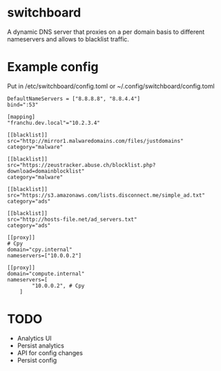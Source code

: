 # switchboard

A dynamic DNS server that proxies on a per domain basis to different nameservers
and allows to blacklist traffic.

# Example config

Put in /etc/switchboard/config.toml or ~/.config/switchboard/config.toml

```
DefaultNameServers = ["8.8.8.8", "8.8.4.4"]
bind=":53"

[mapping]
"franchu.dev.local"="10.2.3.4"

[[blacklist]]
src="http://mirror1.malwaredomains.com/files/justdomains"
category="malware"

[[blacklist]]
src="https://zeustracker.abuse.ch/blocklist.php?download=domainblocklist"
category="malware"

[[blacklist]]
src="https://s3.amazonaws.com/lists.disconnect.me/simple_ad.txt"
category="ads"

[[blacklist]]
src="http://hosts-file.net/ad_servers.txt"
category="ads"

[[proxy]]
# Cpy
domain="cpy.internal"
nameservers=["10.0.0.2"]

[[proxy]]
domain="compute.internal"
nameservers=[
		"10.0.0.2", # Cpy
	]
```

# TODO
 - Analytics UI
 - Persist analytics
 - API for config changes
 - Persist config
